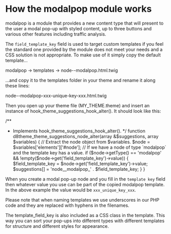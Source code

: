 How the modalpop module works
=============================

modalpop is a module that provides a new content type that will present
to the user a modal pop-up with styled content, up to three buttons and
various other features including traffic analysis.

The `field_template_key` field is used to target custom templates if you feel
the standard one provided by the module does not meet your needs and a CSS
solution is not appropriate. To make use of it simply copy the default
template...

modalpop -> templates -> node--modalpop.html.twig

...and copy it to the templates folder in your theme and rename it along
these lines:

node--modalpop-xxx-unique-key-xxx.html.twig

Then you open up your theme file (MY_THEME.theme) and insert an instance of
hook_theme_suggestions_hook_alter(). It should look like this:

/**
 * Implements hook_theme_suggestions_hook_alter().
 */
function d8theme_theme_suggestions_node_alter(array &$suggestions, array $variables) {
  // Extract the node object from $variables.
  $node = $variables['elements']['#node'];
  // If we have a node of type `modalpop` and the template key has a value.
  if ($node->getType() == 'modalpop' && !empty($node->get('field_template_key')->value)) {
    $field_template_key = $node->get('field_template_key')->value;
    $suggestions[] = 'node__modalpop_' . $field_template_key;
  }
}

When you create a modal pop-up node and you fill in the `template key` field
then whatever value you use can be part of the copied modalpop template. In
the above example the value would be `xxx_unique_key_xxx`.

Please note that when naming templates we use underscores in our PHP code
and they are replaced with hyphens in the filenames.

The template_field_key is also included as a CSS class in the template.
This way you can sort your pop-ups into different types with different
templates for structure and different styles for appearance.
